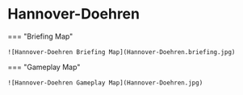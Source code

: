 # Hannover-Doehren

=== "Briefing Map"

    ![Hannover-Doehren Briefing Map](Hannover-Doehren.briefing.jpg)

=== "Gameplay Map"

    ![Hannover-Doehren Gameplay Map](Hannover-Doehren.jpg)

